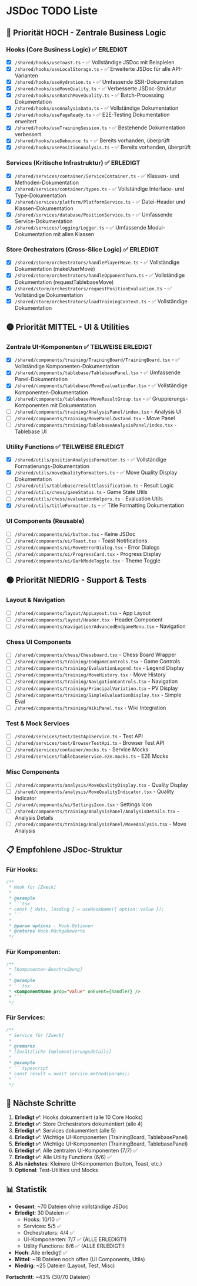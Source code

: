 # JSDoc TODO Liste

## 🔴 Priorität HOCH - Zentrale Business Logic

### Hooks (Core Business Logic) ✅ ERLEDIGT
- [x] `/shared/hooks/useToast.ts` - ✅ Vollständige JSDoc mit Beispielen
- [x] `/shared/hooks/useLocalStorage.ts` - ✅ Erweiterte JSDoc für alle API-Varianten
- [x] `/shared/hooks/useHydration.ts` - ✅ Umfassende SSR-Dokumentation
- [x] `/shared/hooks/useMoveQuality.ts` - ✅ Verbesserte JSDoc-Struktur
- [x] `/shared/hooks/useBatchMoveQuality.ts` - ✅ Batch-Processing Dokumentation
- [x] `/shared/hooks/useAnalysisData.ts` - ✅ Vollständige Dokumentation
- [x] `/shared/hooks/usePageReady.ts` - ✅ E2E-Testing Dokumentation erweitert
- [x] `/shared/hooks/useTrainingSession.ts` - ✅ Bestehende Dokumentation verbessert
- [x] `/shared/hooks/useDebounce.ts` - ✅ Bereits vorhanden, überprüft
- [x] `/shared/hooks/usePositionAnalysis.ts` - ✅ Bereits vorhanden, überprüft

### Services (Kritische Infrastruktur) ✅ ERLEDIGT
- [x] `/shared/services/container/ServiceContainer.ts` - ✅ Klassen- und Methoden-Dokumentation
- [x] `/shared/services/container/types.ts` - ✅ Vollständige Interface- und Type-Dokumentation
- [x] `/shared/services/platform/PlatformService.ts` - ✅ Datei-Header und Klassen-Dokumentation
- [x] `/shared/services/database/PositionService.ts` - ✅ Umfassende Service-Dokumentation
- [x] `/shared/services/logging/Logger.ts` - ✅ Umfassende Modul-Dokumentation mit allen Klassen

### Store Orchestrators (Cross-Slice Logic) ✅ ERLEDIGT
- [x] `/shared/store/orchestrators/handlePlayerMove.ts` - ✅ Vollständige Dokumentation (makeUserMove)
- [x] `/shared/store/orchestrators/handleOpponentTurn.ts` - ✅ Vollständige Dokumentation (requestTablebaseMove)
- [x] `/shared/store/orchestrators/requestPositionEvaluation.ts` - ✅ Vollständige Dokumentation
- [x] `/shared/store/orchestrators/loadTrainingContext.ts` - ✅ Vollständige Dokumentation

## 🟡 Priorität MITTEL - UI & Utilities

### Zentrale UI-Komponenten ✅ TEILWEISE ERLEDIGT
- [x] `/shared/components/training/TrainingBoard/TrainingBoard.tsx` - ✅ Vollständige Komponenten-Dokumentation
- [x] `/shared/components/tablebase/TablebasePanel.tsx` - ✅ Umfassende Panel-Dokumentation
- [x] `/shared/components/tablebase/MoveEvaluationBar.tsx` - ✅ Vollständige Komponenten-Dokumentation
- [x] `/shared/components/tablebase/MoveResultGroup.tsx` - ✅ Gruppierungs-Komponenten mit Dokumentation
- [ ] `/shared/components/training/AnalysisPanel/index.tsx` - Analysis UI
- [ ] `/shared/components/training/MovePanelZustand.tsx` - Move Panel
- [ ] `/shared/components/training/TablebaseAnalysisPanel/index.tsx` - Tablebase UI

### Utility Functions ✅ TEILWEISE ERLEDIGT
- [x] `/shared/utils/positionAnalysisFormatter.ts` - ✅ Vollständige Formatierungs-Dokumentation
- [x] `/shared/utils/moveQualityFormatters.ts` - ✅ Move Quality Display Dokumentation
- [ ] `/shared/utils/tablebase/resultClassification.ts` - Result Logic
- [ ] `/shared/utils/chess/gameStatus.ts` - Game State Utils
- [ ] `/shared/utils/chess/evaluationHelpers.ts` - Evaluation Utils
- [x] `/shared/utils/titleFormatter.ts` - ✅ Title Formatting Dokumentation

### UI Components (Reusable)
- [ ] `/shared/components/ui/button.tsx` - Keine JSDoc
- [ ] `/shared/components/ui/Toast.tsx` - Toast Notifications
- [ ] `/shared/components/ui/MoveErrorDialog.tsx` - Error Dialogs
- [ ] `/shared/components/ui/ProgressCard.tsx` - Progress Display
- [ ] `/shared/components/ui/DarkModeToggle.tsx` - Theme Toggle

## 🟢 Priorität NIEDRIG - Support & Tests

### Layout & Navigation
- [ ] `/shared/components/layout/AppLayout.tsx` - App Layout
- [ ] `/shared/components/layout/Header.tsx` - Header Component
- [ ] `/shared/components/navigation/AdvancedEndgameMenu.tsx` - Navigation

### Chess UI Components
- [ ] `/shared/components/chess/Chessboard.tsx` - Chess Board Wrapper
- [ ] `/shared/components/training/EndgameControls.tsx` - Game Controls
- [ ] `/shared/components/training/EvaluationLegend.tsx` - Legend Display
- [ ] `/shared/components/training/MoveHistory.tsx` - Move History
- [ ] `/shared/components/training/NavigationControls.tsx` - Navigation
- [ ] `/shared/components/training/PrincipalVariation.tsx` - PV Display
- [ ] `/shared/components/training/SimpleEvaluationDisplay.tsx` - Simple Eval
- [ ] `/shared/components/training/WikiPanel.tsx` - Wiki Integration

### Test & Mock Services
- [ ] `/shared/services/test/TestApiService.ts` - Test API
- [ ] `/shared/services/test/BrowserTestApi.ts` - Browser Test API
- [ ] `/shared/services/container/mocks.ts` - Service Mocks
- [ ] `/shared/services/TablebaseService.e2e.mocks.ts` - E2E Mocks

### Misc Components
- [ ] `/shared/components/analysis/MoveQualityDisplay.tsx` - Quality Display
- [ ] `/shared/components/analysis/MoveQualityIndicator.tsx` - Quality Indicator
- [ ] `/shared/components/ui/SettingsIcon.tsx` - Settings Icon
- [ ] `/shared/components/training/AnalysisPanel/AnalysisDetails.tsx` - Analysis Details
- [ ] `/shared/components/training/AnalysisPanel/MoveAnalysis.tsx` - Move Analysis

## 📋 Empfohlene JSDoc-Struktur

### Für Hooks:
```typescript
/**
 * Hook für [Zweck]
 * 
 * @example
 * ```tsx
 * const { data, loading } = useHookName({ option: value });
 * ```
 * 
 * @param options - Hook-Optionen
 * @returns Hook-Rückgabewerte
 */
```

### Für Komponenten:
```typescript
/**
 * [Komponenten-Beschreibung]
 * 
 * @example
 * ```tsx
 * <ComponentName prop="value" onEvent={handler} />
 * ```
 */
```

### Für Services:
```typescript
/**
 * Service für [Zweck]
 * 
 * @remarks
 * [Zusätzliche Implementierungsdetails]
 * 
 * @example
 * ```typescript
 * const result = await service.method(params);
 * ```
 */
```

## 🎯 Nächste Schritte

1. **Erledigt ✅**: Hooks dokumentiert (alle 10 Core Hooks)
2. **Erledigt ✅**: Store Orchestrators dokumentiert (alle 4)
3. **Erledigt ✅**: Services dokumentiert (alle 5)
4. **Erledigt ✅**: Wichtige UI-Komponenten (TrainingBoard, TablebasePanel)
5. **Erledigt ✅**: Wichtige UI-Komponenten (TrainingBoard, TablebasePanel)
6. **Erledigt ✅**: Alle zentralen UI-Komponenten (7/7) ✅
7. **Erledigt ✅**: Alle Utility Functions (6/6) ✅
8. **Als nächstes**: Kleinere UI-Komponenten (button, Toast, etc.)
8. **Optional**: Test-Utilities und Mocks

## 📊 Statistik

- **Gesamt**: ~70 Dateien ohne vollständige JSDoc
- **Erledigt**: 30 Dateien ✅
  - Hooks: 10/10 ✅
  - Services: 5/5 ✅
  - Orchestrators: 4/4 ✅
  - UI-Komponenten: 7/7 ✅ (ALLE ERLEDIGT!)
  - Utility Functions: 6/6 ✅ (ALLE ERLEDIGT!)
- **Hoch**: Alle erledigt! ✅
- **Mittel**: ~18 Dateien noch offen (UI Components, Utils)
- **Niedrig**: ~25 Dateien (Layout, Test, Misc)

**Fortschritt**: ~43% (30/70 Dateien)